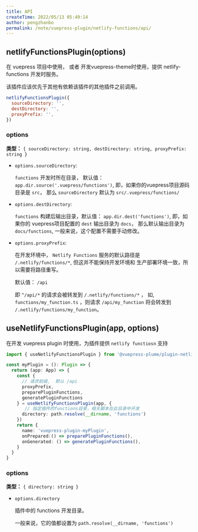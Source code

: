 ```yaml
---
title: API
createTime: 2022/05/13 05:49:14
author: pengzhanbo
permalink: /note/vuepress-plugin/netlify-functions/api/
---
```


## netlifyFunctionsPlugin(options)

在 vuepress 项目中使用， 或者 开发vuepress-theme时使用，提供 netlify-functions 开发时服务。

该插件应该优先于其他有依赖该插件的其他插件之前调用。

``` js
netlifyFunctionsPlugin({
  sourceDirectory: '',
  destDirectory: '',
  proxyPrefix: '',
})
```

### options

__类型：__ `{ sourceDirectory: string, destDirectory: string, proxyPrefix: string }`

- `options.sourceDirectory`:
  
  `functions` 开发时所在目录， 默认值： `app.dir.source('.vuepress/functions')`,
  即，如果你的vuepress项目源码目录是 `src`， 那么 `sourceDirectory` 默认为 `src/.vuepress/functions/`

- `options.destDirectory`:
  
  `functions` 构建后输出目录，默认值： `app.dir.dest('functions')`,
  即，如果你的 vuepress项目配置的 `dest` 输出目录为 `docs`， 那么默认输出目录为 `docs/functions`,
  一般来说，这个配置不需要手动修改。

- `options.proxyPrefix`:
  
  在开发环境中， `Netlify Functions` 服务的默认路径是 `/.netlify/functions/*`, 但这并不能保持开发环境和
  生产部署环境一致，所以需要将路径重写。

  默认值： `/api` 

  即 `^/api/*` 的请求会被转发到 `/.netlify/functions/*` ，
  如, `functions/my_function.ts` ，则请求 `/api/my_function` 将会转发到 `/.netlify/functions/my_function`。



## useNetlifyFunctionsPlugin(app, options)

在开发 vuepress plugin 时使用，为插件提供 `netlify functiosn` 支持

``` ts
import { useNetlifyFunctionsPlugin } from '@vuepress-plume/plugin-netlify-functions'

const myPlugin = (): Plugin => {
  return (app: App) => {
    const {
      // 请求前缀,  默认 /api
      proxyPrefix,
      preparePluginFunctions,
      generatePluginFunctions
    } = useNetlifyFunctionsPlugin(app, {
       // 指定插件的functions目录，相关脚本在此目录中开发
      directory: path.resolve(__dirname, 'functions')
    })
    return {
      name: 'vuepress-plugin-myPlugin',
      onPrepared:() => preparePluginFunctions(),
      onGenerated: () => generatePluginFunctions(),
    }
  }
}
```

### options

__类型：__ `{ directory: string }`

- `options.directory` 
  
  插件中的 functions 开发目录。

  一般来说，它的值都设置为 `path.resolve(__dirname, 'functions')`
  

